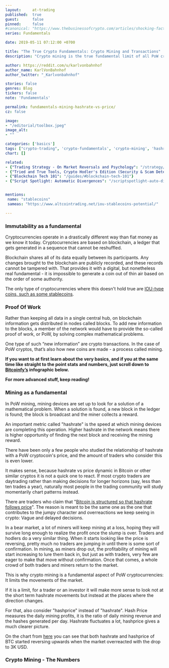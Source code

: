 ```yaml
---
layout:     at-trading
published:  true
guest:      false
pinned:     false
#canonical: "https://www.thebusinessofcrypto.com/articles/shocking-facts-about-cryptocurrency-heists-infographics"
series: Fundamentals

date: 2019-05-11 07:12:00 +0700

title: "The True Crypto Fundamentals: Crypto Mining and Transactions"
description: "Crypto mining is the true fundamental limit of all PoW cryptocurrencies. Transactions, a somewhat softer fundamental, can also provide some guidance. Learn the basics of the nature of these crypto fundamentals."

author: https://reddit.com/u/karlvonbahnhof
author_name: KarlVonBahnhof
author_twitter: "_Karlvonbahnhof"

stories: false
genres: Blog
tickers: false
note: 'Fundamentals'

permalink: fundamentals-mining-hashrate-vs-price/
cz: false

image:
- "/editorial/toolbox.jpeg"
image_alt:
- ""

categories: ['basics']
tags: ["crypto-trading", 'crypto-fundamentals', 'crypto-mining', 'hashrate', 'hashprice', 'business-of-crypto']
chart: []

related:
- {"Trading Strategy - On Market Reversals and Psychology": "/strategy/reversals/"}
- {"Tried and True Tools, Crypto Hodler's Edition (Security & Scam Detection)": "/security/tools"}
- {"Blockchain Tech 101": "/guides/#blockchain-tech-101"}
- {"Script Spotlight: Automatic Divergences": "/scriptspotlight-auto-divergences/"}


mentions:
 name: "stablecoins"
 sameas: "https://www.altcointrading.net/iou-stablecoins-potential/"

---
```


### Immutability as a fundamental

Cryptocurrencies operate in a drastically different way than fiat money as we know it today. Cryptocurrencies are based on blockchain, a ledger that gets generated in a sequence that cannot be reshuffled.

Blockchain shares all of its data equally between its participants. Any changes brought to the blockchain are publicly recorded, and these records cannot be tampered with. That provides it with a digital, but nonetheless real fundamental - it is impossible to generate a coin out of thin air based on the order of some authority.

The only type of cryptocurrencies where this doesn't hold true are [IOU-type coins, such as some stablecoins](/iou-stablecoins-potential/).

### Proof Of Work

Rather than keeping all data in a single central hub, on blockchain information gets distributed in nodes called blocks. To add new information to the blocks, a member of the network would have to provide the so-called proof of work, or PoW, by solving complex mathematical problems.

One type of such “new information” are crypto transactions. In the case of PoW cryptos, that’s also how new coins are made - a process called mining.

**If you want to at first learn about the very basics, and if you at the same time like straight to the point stats and numbers, just scroll down to <a href="https://bitcoinfy.net/">Bitcoinfy’s</a> infographic below.**

**For more advanced stuff, keep reading!**

### Mining as a fundamental

In PoW mining, mining devices are set up to look for a solution of a mathematical problem. When a solution is found, a new block in the ledger is found; the block is broadcast and the miner collects a reward.

An important metric called "hashrate" is the speed at which mining devices are completing this operation. Higher hashrate in the network means there is higher opportunity of finding the next block and receiving the mining reward.

There have been only a few people who studied the relationship of hashrate with a PoW cryptocoin's price, and the amount of traders who consider this is even lower.

It makes sense, because hashrate vs price dynamic in Bitcoin or other similar cryptos it is not a quick one to react. If most crypto traders are daytrading rather than making decisions for longer horizons (say, less than ten trades a year), naturally most people in the trading community will study momentarily chart patterns instead.

There are traders who claim that "[Bitcoin is structured so that hashrate follows price](https://medium.com/coinshares/an-honest-explanation-of-price-hashrate-bitcoin-mining-network-dynamics-f820d6218bdf)". The reason is meant to be the same one as the one that contributes to the jumpy character and overreactions we keep seeing in crypto: Vague and delayed decisions.

In a bear market, a lot of miners will keep mining at a loss, hoping they will survive long enough to realize the profit once the slump is over. Traders and hodlers do a very similar thing. When it starts looking like the price is reversing, pretty much no traders are jumping in until there is some sort of confirmation. In mining, as miners drop out, the profitability of mining will start increasing to lure them back in, but just as with traders, very few are eager to make that move without confirmation. Once that comes, a whole crowd of both traders and miners return to the market.

This is why crypto mining is a fundamental aspect of PoW cryptocurrencies: It limits the movements of the market.

If it is a limit, for a trader or an investor it will make more sense to look not at the short term hashrate movements but instead at the places where the direction changes.

For that, also consider "hashprice" instead of "hashrate". Hash Price measures the daily mining profits, it is the ratio of daily mining revenue and the hashes generated per day. Hashrate fluctuates a lot, hashprice gives a much clearer picture.

<figure class="thumb"><a rel="nofollow" href="http://charts.woobull.com/bitcoin-hash-price/"><amp-img itemprop="image" src="/features/hash-price.png" alt="Altcoin Trading Blog" layout="responsive" data-original-width="1427px" data-original-height="672px" width="1427px" height="672px"></amp-img></a></figure>

On the chart from [here](http://charts.woobull.com/bitcoin-hash-price/) you can see that both hashrate and hashprice of BTC started reversing upwards when the market overreacted with the drop to 3K USD.

### Crypto Mining - The Numbers

<figure class="thumb"><a rel="nofollow" href="https://bitcoinfy.net/crypto-transactions-and-mining/"><amp-img itemprop="image" src="/features/crypto-transactions-0102.png" alt="Altcoin Trading Blog" layout="responsive" data-original-width="1067px" data-original-height="17568px" width="1067px" height="17568px"></amp-img></a></figure>
